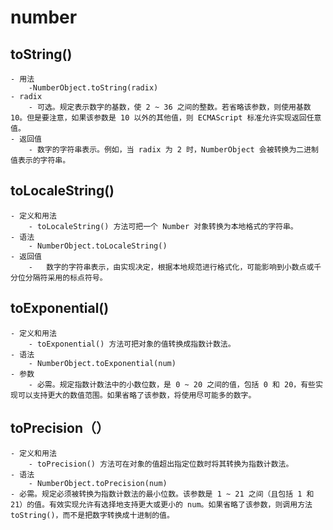 # number

## toString()
    - 用法
        -NumberObject.toString(radix)
    - radix	
        - 可选。规定表示数字的基数，使 2 ~ 36 之间的整数。若省略该参数，则使用基数 10。但是要注意，如果该参数是 10 以外的其他值，则 ECMAScript 标准允许实现返回任意值。
    - 返回值
        - 数字的字符串表示。例如，当 radix 为 2 时，NumberObject 会被转换为二进制值表示的字符串。
        
## toLocaleString()
    - 定义和用法
        - toLocaleString() 方法可把一个 Number 对象转换为本地格式的字符串。
    - 语法
        - NumberObject.toLocaleString()
    - 返回值
        -   数字的字符串表示，由实现决定，根据本地规范进行格式化，可能影响到小数点或千分位分隔符采用的标点符号。

## toExponential()
    - 定义和用法
        - toExponential() 方法可把对象的值转换成指数计数法。
    - 语法
        - NumberObject.toExponential(num)
    - 参数
        - 必需。规定指数计数法中的小数位数，是 0 ~ 20 之间的值，包括 0 和 20，有些实现可以支持更大的数值范围。如果省略了该参数，将使用尽可能多的数字。
        
## toPrecision（）
    - 定义和用法
        - toPrecision() 方法可在对象的值超出指定位数时将其转换为指数计数法。
    - 语法
        - NumberObject.toPrecision(num)
    - 必需。规定必须被转换为指数计数法的最小位数。该参数是 1 ~ 21 之间（且包括 1 和 21）的值。有效实现允许有选择地支持更大或更小的 num。如果省略了该参数，则调用方法 toString()，而不是把数字转换成十进制的值。
   
    
      

        

